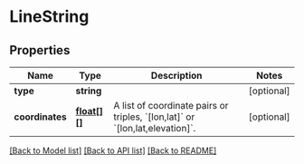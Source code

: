 # LineString

## Properties
Name | Type | Description | Notes
------------ | ------------- | ------------- | -------------
**type** | **string** |  | [optional] 
**coordinates** | [**float[][]**](array.md) | A list of coordinate pairs or triples, &#x60;[lon,lat]&#x60; or &#x60;[lon,lat,elevation]&#x60;. | [optional] 

[[Back to Model list]](../../README.md#documentation-for-models) [[Back to API list]](../../README.md#documentation-for-api-endpoints) [[Back to README]](../../README.md)


